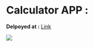 # **Calculator APP :**

**Delpoyed at :**
[Link](https://calculator-app-by-ankush.netlify.app/)

![](./output.png)
